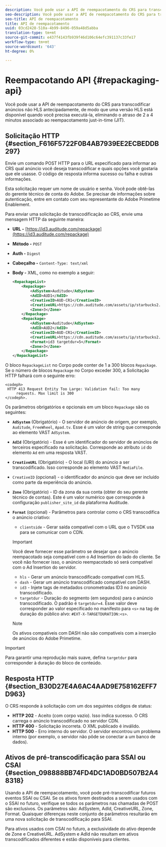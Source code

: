```yaml
---
description: Você pode usar a API de reempacotamento do CRS para transcodificar anúncios não HLS antecipadamente, de modo que uma versão HLS está disponível quando você precisa executá-la, eliminando o atraso de 2 a 4 minutos associado ao reempacotamento just-in-time (JIT).
seo-description: Você pode usar a API de reempacotamento do CRS para transcodificar anúncios não HLS antecipadamente, de modo que uma versão HLS está disponível quando você precisa executá-la, eliminando o atraso de 2 a 4 minutos associado ao reempacotamento just-in-time (JIT).
seo-title: API de reempacotamento
title: API de reempacotamento
uuid: 03cd2428-510a-4b99-8496-059a48d5abba
translation-type: tm+mt
source-git-commit: e437f4143fb939f46d106c64efc391137c33fe17
workflow-type: tm+mt
source-wordcount: '643'
ht-degree: 0%

---
```



# Reempacotando API {#repackaging-api}

Você pode usar a API de reempacotamento do CRS para transcodificar anúncios não HLS antecipadamente, de modo que uma versão HLS está disponível quando você precisa executá-la, eliminando o atraso de 2 a 4 minutos associado ao reempacotamento just-in-time (JIT).

## Solicitação HTTP {#section_F616F5722F0B4AB7939EE2ECBEDDB297}

Envie um comando POST HTTP para o URL especificado para informar ao CRS qual anúncio você deseja transcodificar e quais opções você gostaria que ele usasse. O código de resposta informa sucesso ou falha e outras informações.

Esta solicitação requer um nome de usuário e senha. Você pode obtê-las do gerente técnico de conta do Adobe. Se precisar de informações sobre autenticação, entre em contato com seu representante do Adobe Primetime Enablement.

Para enviar uma solicitação de transcodificação ao CRS, envie uma mensagem HTTP da seguinte maneira:

* **URL -** [https://id3.auditude.com/repackage](https://id3.auditude.com/repackage)

* **Método -** `POST`

* **Auth -** `Digest`

* **Cabeçalho -** `Content-Type: text/xml`

* **Body -** XML, como no exemplo a seguir:

   ```xml
   <RepackageList>
       <Repackage>
           <AdSystem>Auditude</AdSystem>
           <AdID>AUD1</AdID>
           <CreativeID>AUD-CR1</CreativeID>
           <CreativeURL>https://cdn.auditude.com/assets/ip/starbucks2.mp4</CreativeURL>
           <Zone>3</Zone>
       </Repackage>
       <Repackage>
           <AdSystem>Auditude</AdSystem>
           <AdID>AUD2</AdID>
           <CreativeID>AUD-CR1</CreativeID>
           <CreativeURL>https://cdn.auditude.com/assets/ip/starbucks2.mp4</CreativeURL>
           <Format>id3 targetdur=5</Format>
           <Zone>3</Zone>
       </Repackage>
   </RepackageList>
   ```

O bloco `RepackageList` no Corpo pode conter de 1 a 300 blocos `Repackage`. Se o número de blocos `Repackage` no Corpo exceder 300, a Solicitação HTTP falhará com o seguinte erro:

```
<codeph>
 HTTP 413 Request Entity Too Large: Validation fail: Too many
     requests. Max limit is 300
</codeph>.
```


Os parâmetros obrigatórios e opcionais em um bloco `Repackage` são os seguintes:

* **`AdSystem`** (Obrigatório) - O servidor de anúncio de origem, por exemplo,  `Auditude`,  `FreeWheel`,  `Apad.tv`. Esse é um valor de string que corresponde ao elemento VAST `AdSystem`.

* **`AdId`** (Obrigatório) - Esse é um identificador do servidor de anúncios de terceiros especificado na solicitação. Corresponde ao atributo `id` do elemento `Ad` em uma resposta VAST.

* **`CreativeURL`** (Obrigatório) - O local (URI) do anúncio a ser transcodificado. Isso corresponde ao elemento VAST `MediaFile`.

* `CreativeID` (opcional) - o identificador do anúncio que deve ser incluído como parte da experiência do anúncio.
* **`Zone`** (Obrigatório) - ID da zona da sua conta (obter do seu gerente técnico de contas). Este é um valor numérico que corresponde à configuração `publisher_site_id` da plataforma Auditude.

* **`Format`** (opcional) - Parâmetros para controlar como o CRS transcodifica o anúncio criativo:

   * `clientside` - Gerar saída compatível com o URL que o TVSDK usa para se comunicar com o CDN.
   >[!IMPORTANT]
   >
   >Você deve fornecer esse parâmetro se desejar que o anúncio reempacotado seja compatível com o Ad Insertion do lado do cliente. Se você não fornecer isso, o anúncio reempacotado só será compatível com o Ad Insertion do servidor.

   * `hls` - Gerar um anúncio transcodificado compatível com HLS.
   * `dash` - Gerar um anúncio transcodificado compatível com DASH.
   * `id3` - Injete tags de metadados cronometradas ID3 no anúncio transcodificado.
   * `targetdur` - Duração do segmento (em segundos) para o anúncio transcodificado. O padrão é `targetdur=4`. Esse valor deve corresponder ao valor especificado no manifesto para `<s>` na tag de duração do público alvo: `#EXT-X-TARGETDURATION:<s>`.

   >[!NOTE]
   >
   >Os ativos compatíveis com DASH não são compatíveis com a inserção de anúncios do Adobe Primetime.

>[!IMPORTANT]
>
>Para garantir uma reprodução mais suave, defina `targetdur` para corresponder à duração do bloco de conteúdo.

## Resposta HTTP {#section_B30D27E4A6AC4AAD9E758162EFF7D963}

O CRS responde à solicitação com um dos seguintes códigos de status:

* **HTTP 202**  - Aceito (com corpo vazio). Isso indica sucesso. O CRS carrega o anúncio transcodificado no servidor CDN.
* **HTTP 400**  - Solicitação incorreta. O XML publicado é inválido.
* **HTTP 500**  - Erro interno do servidor. O servidor encontrou um problema interno (por exemplo, o servidor não pôde se conectar a um banco de dados).

## Ativos de pré-transcodificação para SSAI ou CSAI {#section_098888BB74FD4DC1AD0BD507B2A48318}

Usando a API de reempacotamento, você pode pré-transcodificar futuros eventos SSAI ou CSAI. Se os ativos forem destinados a serem usados com o SSAI no futuro, verifique se todos os parâmetros nas chamadas de POST são exclusivos. Os parâmetros são: AdSystem, AdId, CreativeURL, Zone, Format. Quaisquer diferenças neste conjunto de parâmetros resultarão em uma nova solicitação de transcodificação para SSAI.

Para ativos usados com CSAI no futuro, a exclusividade do ativo depende de Zone e CreativeURL. AdSystem e AdId não resultam em ativos transcodificados diferentes e estão disponíveis para clientes.
